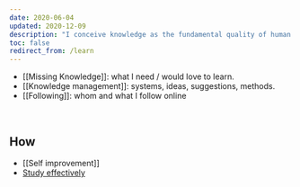 ```yaml
---
date: 2020-06-04
updated: 2020-12-09
description: "I conceive knowledge as the fundamental quality of human life. It should be searched, managed, and preserved as a treasure, since it is the most valuable capability we have, together with love. Here, I collect ***meta-knowledge*** data, or better *Epistemology* annotations, which are knowledge insights about knowledge itself, and how to deal with it."
toc: false
redirect_from: /learn
---
```

- [[Missing Knowledge]]: what I need / would love to learn.
- [[Knowledge management]]: systems, ideas, suggestions, methods.
- [[Following]]: whom and what I follow online

<br>

## How

- [[Self improvement]]
- [Study effectively](https://youtu.be/IlU-zDU6aQ0 "Marty Lobdell - Study Less Study Smart - YouTube video")
